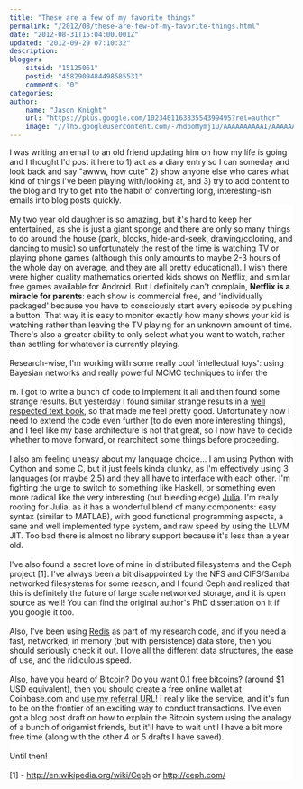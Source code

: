 ```yaml
---
title: "These are a few of my favorite things"
permalink: "/2012/08/these-are-few-of-my-favorite-things.html"
date: "2012-08-31T15:04:00.001Z"
updated: "2012-09-29 07:10:32"
description: 
blogger:
    siteid: "15125061"
    postid: "4582909484498585531"
    comments: "0"
categories: 
author: 
    name: "Jason Knight"
    url: "https://plus.google.com/102340116383554399495?rel=author"
    image: "//lh5.googleusercontent.com/-7hdboMymj1U/AAAAAAAAAAI/AAAAAAAAJXI/7HfgmM-lRPQ/s512-c/photo.jpg"
---
```


<div class="css-full-post-content js-full-post-content">
<span style="background-color: white;">I was writing an email to an old friend updating him on how my life is going and I thought I'd post it here to 1) act as a diary entry so I can someday and look back and say "awww, how cute" 2) show anyone else who cares what kind of things I've been playing with/looking at, and 3) try to add content to the blog and try to get into the habit of converting long, interesting-ish emails into blog posts quickly.&nbsp;</span><br /><div style="background-color: white;"><br />My two year old daughter is so amazing, but it's hard to keep her entertained, as she is just a giant sponge and there are only so many things to do around the house (park, blocks, hide-and-seek, drawing/coloring, and dancing to music) so unfortunately the rest of the time is watching TV or playing phone games (although this only amounts to maybe 2-3 hours of the whole day on average, and they are all pretty educational). I wish there were higher quality mathematics oriented kids shows on Netflix, and similar free games available for Android. But I definitely can't complain,&nbsp;<b>Netflix is a miracle for parents</b>: each show is commercial free, and 'individually packaged' because you have to consciously start every episode by pushing a button. That way it is easy to monitor exactly how many shows your kid is watching rather than leaving the TV playing for an unknown amount of time. There's also a greater ability to only select what you want to watch, rather than settling for whatever is currently playing.</div><div style="background-color: white;"><br />Research-wise, I'm working with some really cool 'intellectual toys': using Bayesian networks and really powerful MCMC techniques to infer the<br /><br />m. I got to write a bunch of code to implement it all and then found some strange results. But yesterday I found similar strange results in a <a href="http://www.amazon.com/Probabilistic-Graphical-Models-Principles-Computation/dp/0262013193">well respected text book</a>, so that made me feel pretty good. Unfortunately now I need to extend the code even further (to do even more interesting things), and I feel like my base architecture is not that great, so I now have to decide whether to move forward, or rearchitect some things before proceeding.<br /><br />I also am feeling uneasy about my language choice... I am using Python with Cython and some C, but it just feels kinda clunky, as I'm effectively using 3 languages (or maybe 2.5) and they all have to interface with each other. I'm fighting the urge to switch to something like Haskell, or something even more radical like the very interesting (but bleeding edge) <a href="http://julialang.org/">Julia</a>. I'm really rooting for Julia, as it has a wonderful blend of many components: easy syntax (similar to MATLAB), with good functional programming aspects, a sane and well implemented type system, and raw speed by using the LLVM JIT. Too bad there is almost no library support because it's less than a year old. <br /><br />I've also found a secret love of mine in distributed filesystems and the Ceph project [1]. I've always been a bit disappointed by the NFS and CIFS/Samba networked filesystems for some reason, and I found Ceph and realized that this is definitely the future of large scale networked storage, and it is open source as well! You can find the original author's PhD dissertation on it if you google it too.<br /><br />Also, I've been using <a href="http://redis.io/">Redis</a> as part of my research code, and if you need a fast, networked, in memory (but with persistence) data store, then you should seriously check it out. I love all the different data structures, the ease of use, and the ridiculous speed. <br /><br />Also, have you heard of Bitcoin? Do you want 0.1 free bitcoins? (around $1 USD equivalent), then you should create a free online wallet at Coinbase.com and <a href="http://twitter.com/binarybana/status/236675717054746624">use my referral URL</a>! I really like the service, and it's fun to be on the frontier of an exciting way to conduct transactions. I've even got a blog post draft on how to explain the Bitcoin system using the analogy of a bunch of origamist friends, but it'll have to wait until I have a bit more free time (along with the other 4 or 5 drafts I have saved).<br /><br />Until then!<br /><br />[1] - <a href="http://en.wikipedia.org/wiki/Ceph">http://en.wikipedia.org/wiki/Ceph</a> or <a href="http://ceph.com/">http://ceph.com/</a></div>
</div>